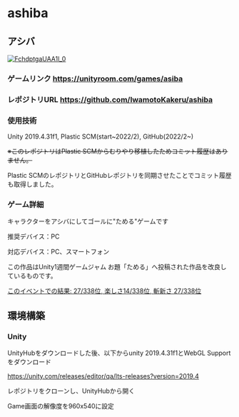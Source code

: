# ashiba

## アシバ
[![FchdptgaUAA1l_0](https://github.com/IwamotoKakeru/IwamotoKakeru/assets/34148721/9afd7be7-41c9-455d-8e80-bb27a1d99ff4)](https://unityroom.com/games/asiba)

### ゲームリンク https://unityroom.com/games/asiba
### レポジトリURL https://github.com/IwamotoKakeru/ashiba

### 使用技術
Unity 2019.4.31f1, Plastic SCM(start~2022/2), GitHub(2022/2~)

~~※このレポジトリはPlastic SCMからむりやり移植したためコミット履歴はありません。~~

Plastic SCMのレポジトリとGitHubレポジトリを同期させたことでコミット履歴も取得しました。

### ゲーム詳細

キャラクターをアシバにしてゴールに"ためる"ゲームです

推奨デバイス：PC

対応デバイス：PC、スマートフォン

この作品はUnity1週間ゲームジャム お題「ためる」へ投稿された作品を改良しているものです。

[このイベントでの結果: 27/338位, 楽しさ14/338位, 斬新さ 27/338位](https://unityroom.com/unity1weeks/56/top)


## 環境構築

### Unity
UnityHubをダウンロードした後、以下からunity 2019.4.31f1とWebGL Supportをダウンロード

https://unity.com/releases/editor/qa/lts-releases?version=2019.4

レポジトリをクローンし、UnityHubから開く

Game画面の解像度を960x540に設定

